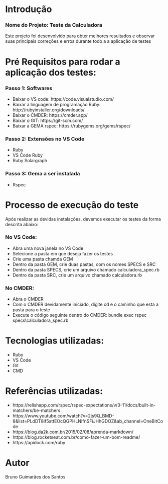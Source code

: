 # Introdução
### Nome do Projeto: Teste da Calculadora
<p>Este projeto foi desenvolvido para obter melhores resultados e observar suas principais correções e erros durante todo a a aplicação de testes</p>

# Pré Requisitos para rodar a aplicação dos testes:
### Passo 1: Softwares
<ul>
  <li>Baixar o VS code: https://code.visualstudio.com/</li>
  <li>Baixar a linguagem de programação Ruby: http://rubyinstaller.org/downloads/ </li>
  <li>Baixar o CMDER: https://cmder.app/</li>
  <li>Baixar o GIT: https://git-scm.com/</li>
  <li>Baixar a GEMA rspec: https://rubygems.org/gems/rspec/</li>
</ul>

### Passo 2: Extensões no VS Code
<ul>
  <li>Ruby</li>
  <li>VS Code Ruby</li>
  <li>Ruby Solargraph</li>
</ul>

### Passo 3: Gema a ser instalada
<ul>
  <li>Rspec</li>
</ul>

# Processo de execução do teste
<p>Após realizar as devidas instalações, devemos executar os testes da forma descrita abaixo:</p>

### No VS Code:
<ul>
  <li>Abra uma nova janela no VS Code</li>
  <li>Selecione a pasta em que deseja fazer os testes</li>
  <li>Crie uma pasta chamda GEM</li>
  <li>Dentro da pasta GEM, crie duas pastas, com os nomes SPECS e SRC</li>
  <li>Dentro da pasta SPECS, crie um arquivo chamado calculadora_spec.rb</li>
  <li>Dentro da pasta SRC, crie um arquivo chamado calculadora.rb</li>
</ul>

### No CMDER:
<ul>
  <li>Abra o CMDER</li>
  <li>Com o CMDER devidamente iniciado, digite cd e o caminho que esta a pasta para o teste</li>
  <li>Execute o código seguinte dentro do CMDER: bundle exec rspec specs\calculadora_spec.rb</li>
</ul>

# Tecnologias utilizadas:
<ul>
  <li>Ruby</li>
  <li>VS Code</li>
  <li>Git</li>
  <li>CMD</li>
</ul>

# Referências utilizadas:
<ul>
  <li>https://relishapp.com/rspec/rspec-expectations/v/3-11/docs/built-in-matchers/be-matchers</li>
  <li>https://www.youtube.com/watch?v=2js9Q_BMD-8&list=PLdDT8if5attEOcQGPHLNIfnSFiJHhGDOZ&ab_channel=OneBitCode</li>
  <li>https://blog.da2k.com.br/2015/02/08/aprenda-markdown/</li>
  <li>https://blog.rocketseat.com.br/como-fazer-um-bom-readme/</li>
  <li>https://apidock.com/ruby</li>
</ul>

# Autor
<p>Bruno Guimarães dos Santos</p>